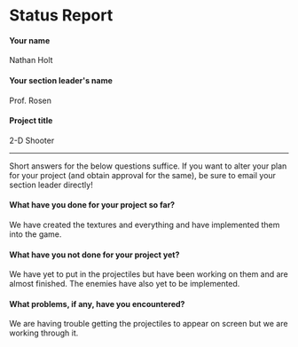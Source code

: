 # Status Report

#### Your name

Nathan Holt

#### Your section leader's name

Prof. Rosen
#### Project title

2-D Shooter

***

Short answers for the below questions suffice. If you want to alter your plan for your project (and obtain approval for the same), be sure to email your section leader directly!

#### What have you done for your project so far?

We have created the textures and everything and have implemented them into the game.

#### What have you not done for your project yet?

We have yet to put in the projectiles but have been working on them and are almost finished. The enemies have also yet to be implemented.

#### What problems, if any, have you encountered?

We are having trouble getting the projectiles to appear on screen but we are working through it.
